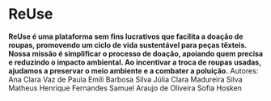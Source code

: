 # ReUse
**ReUse é uma plataforma sem fins lucrativos que facilita a doação de roupas, promovendo um ciclo de vida sustentável para peças têxteis. Nossa missão é simplificar o processo de doação, apoiando quem precisa e reduzindo o impacto ambiental. Ao incentivar a troca de roupas usadas, ajudamos a preservar o meio ambiente e a combater a poluição.**
Autores:
Ana Clara Vaz de Paula
Emili Barbosa Silva
Júlia Clara Madureira Silva
Matheus Henrique Fernandes
Samuel Araujo de Oliveira
Sofia Hosken
